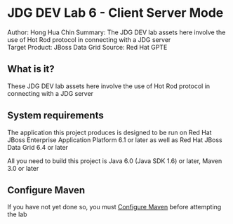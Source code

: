 JDG DEV Lab 6 - Client Server Mode
===============================
Author: Hong Hua Chin
Summary: The JDG DEV lab assets here involve the use of Hot Rod protocol in connecting with a JDG server  
Target Product: JBoss Data Grid 
Source: Red Hat GPTE 

What is it?
-----------

These JDG DEV lab assets here involve the use of Hot Rod protocol in connecting with a JDG server  

System requirements
-------------------

The application this project produces is designed to be run on Red Hat JBoss Enterprise Application Platform 6.1 or later as well as Red Hat JBoss Data Grid 6.4 or later

All you need to build this project is Java 6.0 (Java SDK 1.6) or later, Maven 3.0 or later
 
Configure Maven
---------------

If you have not yet done so, you must [Configure Maven](https://developer.jboss.org/wiki/MavenGettingStarted-Users) before attempting the lab